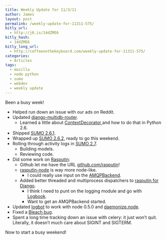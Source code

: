 ```yaml
---
title: Weekly Update for 11/3/11
author: James
layout: post
permalink: /weekly-update-for-11311-575/
bitly_url:
  - http://j0.is/14dZME6
bitly_hash:
  - 14dZME6
bitly_long_url:
  - http://coffeeonthekeyboard.com/weekly-update-for-11311-575/
categories:
  - Articles
tags:
  - mozilla
  - node python
  - sumo
  - webdev
  - weekly update
---
```

Been a busy week!

  * Helped run down an issue with our ads on Reddit.
  * Updated [django-multidb-router][1]. 
      * Learned a little about [ContextDecorator ][2]and how to do that in Python 2.6.
  * Shipped [SUMO 2.6.1][3].
  * Wrapped up [SUMO 2.6.2,][4] ready to go this weekend.
  * Rolling through activity logs in [SUMO 2.7][5]. 
      * Building models.
      * Reviewing code.
  * Did some work on [Rasputin][6]: 
      * Github let me have the URL [github.com/rasputin][7]!
      * [rasputin-node][8] is way more node-like. 
          * I could really use input on the [AMQPBackend][9].
      * Added better threaded and multiprocess dispatchers to [rasputin for Django][10]. 
          * I think I need to punt on the logging module and go with [Logbook][11].
          * Want to get an AMQPBackend started.
  * Updated [logbot][12] to work with node 0.5.0 and [daemonize.node][13].
  * Fixed a [Bleach bug][14].
  * Spent a long time tracking down an issue with celery: it just won&#8217;t quit. Literally, it doesn&#8217;t much care about SIGINT and SIGTERM.

Now to start a busy weekend!

 [1]: https://github.com/jbalogh/django-multidb-router
 [2]: http://docs.python.org/dev/whatsnew/3.2.html#contextlib
 [3]: http://moxie.jamessocol.com/bugstats/sumo/2.6.1
 [4]: http://moxie.jamessocol.com/bugstats/sumo/2.6.2
 [5]: http://moxie.jamessocol.com/bugstats/sumo/2.7
 [6]: http://rasputinproject.org
 [7]: https://github.com/rasputin
 [8]: https://github.com/rasputin/rasputin-node
 [9]: https://github.com/rasputin/rasputin-node/tree/amqp
 [10]: https://github.com/rasputin/rasputin
 [11]: https://github.com/mitsuhiko/logbook
 [12]: https://github.com/jsocol/logbot
 [13]: https://github.com/indexzero/daemon.node
 [14]: https://github.com/jsocol/bleach/commit/d9f2cf6cc